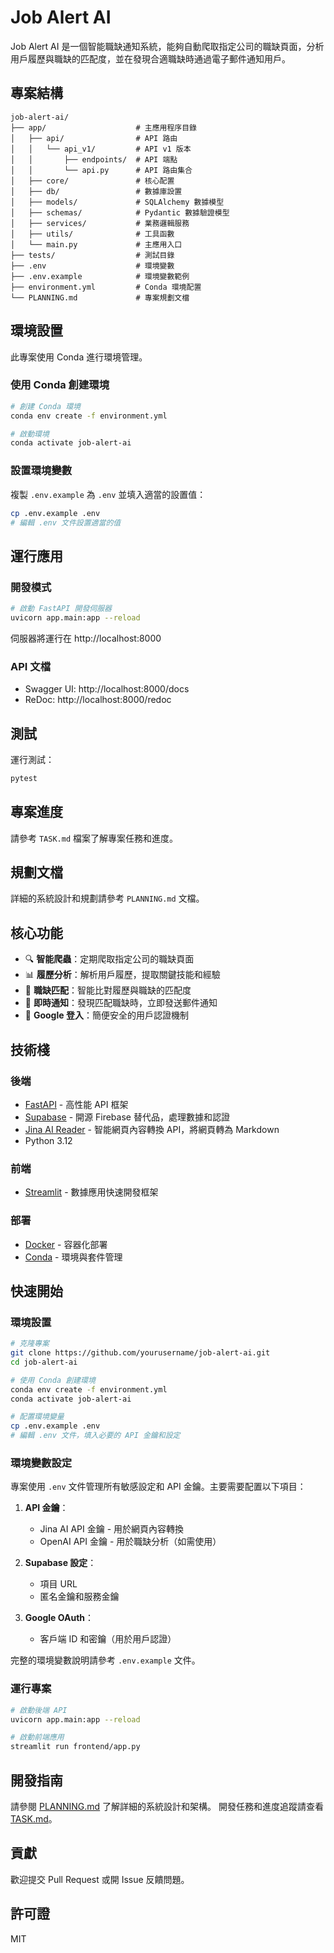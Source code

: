 # Job Alert AI

Job Alert AI 是一個智能職缺通知系統，能夠自動爬取指定公司的職缺頁面，分析用戶履歷與職缺的匹配度，並在發現合適職缺時通過電子郵件通知用戶。

## 專案結構

```
job-alert-ai/
├── app/                    # 主應用程序目錄
│   ├── api/                # API 路由
│   │   └── api_v1/         # API v1 版本
│   │       ├── endpoints/  # API 端點
│   │       └── api.py      # API 路由集合
│   ├── core/               # 核心配置
│   ├── db/                 # 數據庫設置
│   ├── models/             # SQLAlchemy 數據模型
│   ├── schemas/            # Pydantic 數據驗證模型
│   ├── services/           # 業務邏輯服務
│   ├── utils/              # 工具函數
│   └── main.py             # 主應用入口
├── tests/                  # 測試目錄
├── .env                    # 環境變數
├── .env.example            # 環境變數範例
├── environment.yml         # Conda 環境配置
└── PLANNING.md             # 專案規劃文檔
```

## 環境設置

此專案使用 Conda 進行環境管理。

### 使用 Conda 創建環境

```bash
# 創建 Conda 環境
conda env create -f environment.yml

# 啟動環境
conda activate job-alert-ai
```

### 設置環境變數

複製 `.env.example` 為 `.env` 並填入適當的設置值：

```bash
cp .env.example .env
# 編輯 .env 文件設置適當的值
```

## 運行應用

### 開發模式

```bash
# 啟動 FastAPI 開發伺服器
uvicorn app.main:app --reload
```

伺服器將運行在 http://localhost:8000

### API 文檔

- Swagger UI: http://localhost:8000/docs
- ReDoc: http://localhost:8000/redoc

## 測試

運行測試：

```bash
pytest
```

## 專案進度

請參考 `TASK.md` 檔案了解專案任務和進度。

## 規劃文檔

詳細的系統設計和規劃請參考 `PLANNING.md` 文檔。

## 核心功能

- 🔍 **智能爬蟲**：定期爬取指定公司的職缺頁面
- 📊 **履歷分析**：解析用戶履歷，提取關鍵技能和經驗
- 🎯 **職缺匹配**：智能比對履歷與職缺的匹配度
- 📧 **即時通知**：發現匹配職缺時，立即發送郵件通知
- 🔐 **Google 登入**：簡便安全的用戶認證機制

## 技術棧

### 後端
- [FastAPI](https://fastapi.tiangolo.com/) - 高性能 API 框架
- [Supabase](https://supabase.com/) - 開源 Firebase 替代品，處理數據和認證
- [Jina AI Reader](https://jina.ai/) - 智能網頁內容轉換 API，將網頁轉為 Markdown
- Python 3.12

### 前端
- [Streamlit](https://streamlit.io/) - 數據應用快速開發框架

### 部署
- [Docker](https://www.docker.com/) - 容器化部署
- [Conda](https://docs.conda.io/) - 環境與套件管理

## 快速開始

### 環境設置
```bash
# 克隆專案
git clone https://github.com/yourusername/job-alert-ai.git
cd job-alert-ai

# 使用 Conda 創建環境
conda env create -f environment.yml
conda activate job-alert-ai

# 配置環境變量
cp .env.example .env
# 編輯 .env 文件，填入必要的 API 金鑰和設定
```

### 環境變數設定
專案使用 `.env` 文件管理所有敏感設定和 API 金鑰。主要需要配置以下項目：

1. **API 金鑰**：
   - Jina AI API 金鑰 - 用於網頁內容轉換
   - OpenAI API 金鑰 - 用於職缺分析（如需使用）

2. **Supabase 設定**：
   - 項目 URL
   - 匿名金鑰和服務金鑰

3. **Google OAuth**：
   - 客戶端 ID 和密鑰（用於用戶認證）

完整的環境變數說明請參考 `.env.example` 文件。

### 運行專案
```bash
# 啟動後端 API
uvicorn app.main:app --reload

# 啟動前端應用
streamlit run frontend/app.py
```

## 開發指南

請參閱 [PLANNING.md](PLANNING.md) 了解詳細的系統設計和架構。
開發任務和進度追蹤請查看 [TASK.md](TASK.md)。

## 貢獻

歡迎提交 Pull Request 或開 Issue 反饋問題。

## 許可證

MIT
